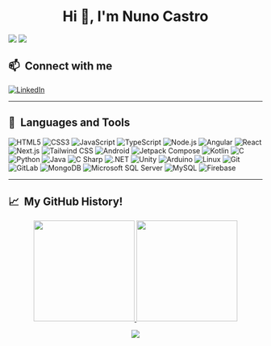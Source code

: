 <h1 align="center">Hi 👋, I'm Nuno Castro</h1>
<p align="left"> 
  <img src="https://komarev.com/ghpvc/?style=for-the-badge&username=nunofbcastro&label=Profile%20views&color=0e75b6" />
  <a href="https://github.com/nunofbcastro?tab=followers">
    <img src="https://img.shields.io/github/followers/nunofbcastro.svg?style=for-the-badge&label=Follow" />
  </a>
</p>

<h2> 📫 &nbsp;Connect with me</h2>
<p align="left">
  <a href="https://linkedin.com/in/nunofbcastro" target="blank">
      <img src="https://img.shields.io/static/v1?style=for-the-badge&amp;message=LinkedIn&amp;color=0A66C2&amp;logo=LinkedIn&amp;logoColor=FFFFFF&amp;label=" alt="LinkedIn">
  </a>
</p>

---

<h2> 🚀 &nbsp;Languages and Tools</h2>
<p align="left"> 
  <img src="https://img.shields.io/static/v1?style=for-the-badge&amp;message=HTML5&amp;color=E34F26&amp;logo=HTML5&amp;logoColor=FFFFFF&amp;label=" alt="HTML5">
  <img src="https://img.shields.io/static/v1?style=for-the-badge&amp;message=CSS3&amp;color=1572B6&amp;logo=CSS3&amp;logoColor=FFFFFF&amp;label=" alt="CSS3">
  <img src="https://img.shields.io/static/v1?style=for-the-badge&amp;message=JavaScript&amp;color=222222&amp;logo=JavaScript&amp;logoColor=F7DF1E&amp;label=" alt="JavaScript">
  <img src="https://img.shields.io/static/v1?style=for-the-badge&amp;message=TypeScript&amp;color=3178C6&amp;logo=TypeScript&amp;logoColor=FFFFFF&amp;label=" alt="TypeScript">
  <img src="https://img.shields.io/static/v1?style=for-the-badge&amp;message=Node.js&amp;color=339933&amp;logo=Node.js&amp;logoColor=FFFFFF&amp;label=" alt="Node.js">
  <img src="https://img.shields.io/static/v1?style=for-the-badge&amp;message=Angular&amp;color=DD0031&amp;logo=Angular&amp;logoColor=FFFFFF&amp;label=" alt="Angular">
  <img src="https://img.shields.io/static/v1?style=for-the-badge&amp;message=React&amp;color=222222&amp;logo=React&amp;logoColor=61DAFB&amp;label=" alt="React">
  <img src="https://img.shields.io/static/v1?style=for-the-badge&amp;message=Next.js&amp;color=000000&amp;logo=Next.js&amp;logoColor=FFFFFF&amp;label=" alt="Next.js">
  <img src="https://img.shields.io/static/v1?style=for-the-badge&amp;message=Tailwind+CSS&amp;color=222222&amp;logo=Tailwind+CSS&amp;logoColor=06B6D4&amp;label=" alt="Tailwind CSS">
  <img src="https://img.shields.io/static/v1?style=for-the-badge&amp;message=Android&amp;color=222222&amp;logo=Android&amp;logoColor=3DDC84&amp;label=" alt="Android">
  <img src="https://img.shields.io/static/v1?style=for-the-badge&amp;message=Jetpack+Compose&amp;color=4285F4&amp;logo=Jetpack+Compose&amp;logoColor=FFFFFF&amp;label=" alt="Jetpack Compose">
  <img src="https://img.shields.io/static/v1?style=for-the-badge&amp;message=Kotlin&amp;color=7F52FF&amp;logo=Kotlin&amp;logoColor=FFFFFF&amp;label=" alt="Kotlin">
  <img src="https://img.shields.io/static/v1?style=for-the-badge&amp;message=C&amp;color=222222&amp;logo=C&amp;logoColor=A8B9CC&amp;label=" alt="C">
  <img src="https://img.shields.io/static/v1?style=for-the-badge&amp;message=Python&amp;color=3776AB&amp;logo=Python&amp;logoColor=FFFFFF&amp;label=" alt="Python">
  <img src="https://img.shields.io/badge/java-%23ED8B00.svg?style=for-the-badge&amp;logo=java&amp;logoColor=white" alt="Java">
  <img src="https://img.shields.io/static/v1?style=for-the-badge&amp;message=C+Sharp&amp;color=239120&amp;logo=C+Sharp&amp;logoColor=FFFFFF&amp;label=" alt="C Sharp">
  <img src="https://img.shields.io/static/v1?style=for-the-badge&amp;message=.NET&amp;color=512BD4&amp;logo=.NET&amp;logoColor=FFFFFF&amp;label=" alt=".NET">
  <img src="https://img.shields.io/static/v1?style=for-the-badge&amp;message=Unity&amp;color=222222&amp;logo=Unity&amp;logoColor=FFFFFF&amp;label=" alt="Unity">
  <img src="https://img.shields.io/static/v1?style=for-the-badge&amp;message=Arduino&amp;color=00979D&amp;logo=Arduino&amp;logoColor=FFFFFF&amp;label=" alt="Arduino">
  <img src="https://img.shields.io/static/v1?style=for-the-badge&amp;message=Linux&amp;color=222222&amp;logo=Linux&amp;logoColor=FCC624&amp;label=" alt="Linux">
  <img src="https://img.shields.io/badge/git-%23F05033.svg?style=for-the-badge&amp;logo=git&amp;logoColor=white" alt="Git">
  <img src="https://img.shields.io/badge/gitlab-%23181717.svg?style=for-the-badge&amp;logo=gitlab&amp;logoColor=white" alt="GitLab">
  <img src="https://img.shields.io/static/v1?style=for-the-badge&amp;message=MongoDB&amp;color=47A248&amp;logo=MongoDB&amp;logoColor=FFFFFF&amp;label=" alt="MongoDB">
  <img src="https://img.shields.io/static/v1?style=for-the-badge&amp;message=Microsoft+SQL+Server&amp;color=CC2927&amp;logo=Microsoft+SQL+Server&amp;logoColor=FFFFFF&amp;label=" alt="Microsoft SQL Server">
  <img src="https://img.shields.io/static/v1?style=for-the-badge&amp;message=MySQL&amp;color=4479A1&amp;logo=MySQL&amp;logoColor=FFFFFF&amp;label=" alt="MySQL">
  <img src="https://img.shields.io/static/v1?style=for-the-badge&amp;message=Firebase&amp;color=222222&amp;logo=Firebase&amp;logoColor=FFCA28&amp;label=" alt="Firebase">
</p>

---

<h2> 📈 &nbsp;My GitHub History!</h2>
<a href="https://github.com/nunofbcastro">
  <p align="center"> 
    <img height="200em" src="https://github-readme-stats.vercel.app/api?username=nunofbcastro&theme=noctis_minimus&show_icons=true" />
    <img height="200em" src="https://github-readme-stats.vercel.app/api/top-langs/?username=nunofbcastro&theme=noctis_minimus&layout=compact" />
  </p>
  
  <p align="center">
    <img src="https://github-profile-trophy.vercel.app/?username=nunofbcastro&theme=onedark" />
  </p>
</a>
